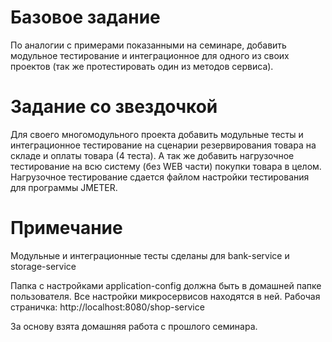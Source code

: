 # Базовое задание

По аналогии с примерами показанными на семинаре, добавить модульное тестирование
и интеграционное для одного из своих проектов (так же протестировать один из методов сервиса).

# Задание со звездочкой

Для своего многомодульного проекта добавить модульные тесты и 
интеграционное тестирование на сценарии резервирования товара на складе и оплаты товара (4 теста). 
А так же добавить нагрузочное тестирование на всю систему (без WEB части) покупки товара в целом.
Нагрузочное тестирование сдается файлом настройки тестирования для программы JMETER.

# Примечание

Модульные и интеграционные тесты сделаны для bank-service и storage-service

Папка с настройками application-config должна быть в домашней папке пользователя.
Все настройки микросервисов находятся в ней.
Рабочая страничка: http://localhost:8080/shop-service

За основу взята домашняя работа с прошлого семинара.
